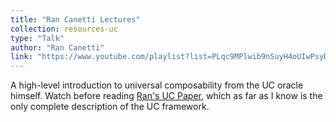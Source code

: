 ```yaml
---
title: "Ran Canetti Lectures"
collection: resources-uc
type: "Talk"
author: "Ran Canetti"
link: "https://www.youtube.com/playlist?list=PLqc9MPlwib9nSuyH4oUIwPsyDiZ4bwuEE"
---
```


A high-level introduction to universal composability from the UC oracle himself. Watch before reading [Ran's UC Paper](https://eprint.iacr.org/2000/067), which as far as I know is the only complete description of the UC framework.


